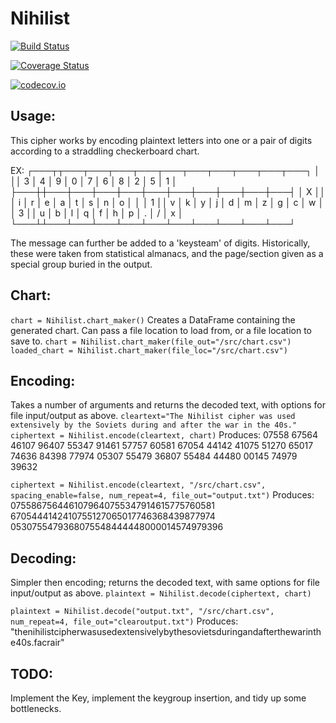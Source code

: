 # Nihilist

[![Build Status](https://travis-ci.org/FLCN17/Nihilist.jl.svg?branch=master)](https://travis-ci.org/FLCN17/Nihilist.jl)

[![Coverage Status](https://coveralls.io/repos/FLCN17/Nihilist.jl/badge.svg?branch=master&service=github)](https://coveralls.io/github/FLCN17/Nihilist.jl?branch=master)

[![codecov.io](http://codecov.io/github/FLCN17/Nihilist.jl/coverage.svg?branch=master)](http://codecov.io/github/FLCN17/Nihilist.jl?branch=master)


## Usage:

This cipher works by encoding plaintext letters into one or a pair of digits according to a straddling checkerboard chart.

EX: 
┌───┬┬───┬───┬───┬───┬───┬───┬───┬───┬───┬───┐
│   ││ 3 │ 4 │ 9 │ 0 │ 7 │ 6 │ 8 │ 2 │ 5 │ 1 │
├───┼┼───┼───┼───┼───┼───┼───┼───┼───┼───┼───┤
│ X ││   │ i │ r │ e │ a │ t │ s │ n │ o │   │
│ 1 ││ v │ k │ y │ j │ d │ m │ z │ g │ c │ w │
│ 3 ││ u │ b │ l │ q │ f │ h │ p │ . │ / │ x │
└───┴┴───┴───┴───┴───┴───┴───┴───┴───┴───┴───┘

The message can further be added to a 'keysteam' of digits. Historically, these were taken from statistical almanacs, and the page/section given as a special group buried in the output.

## Chart:

`chart = Nihilist.chart_maker()`
Creates a DataFrame containing the generated chart. Can pass a file location to load from, or a file location to save to.
`chart = Nihilist.chart_maker(file_out="/src/chart.csv")`
`loaded_chart = Nihilist.chart_maker(file_loc="/src/chart.csv")`

## Encoding:
Takes a number of arguments and returns the decoded text, with options for file input/output as above.
`cleartext="The Nihilist cipher was used extensively by the Soviets during and after the war in the 40s."
ciphertext = Nihilist.encode(cleartext, chart)`
Produces:
07558 67564 46107 96407 55347 91461 57757 60581
67054 44142 41075 51270 65017 74636 84398 77974
05307 55479 36807 55484 44480 00145 74979 39632

`ciphertext = Nihilist.encode(cleartext, "/src/chart.csv", spacing_enable=false, num_repeat=4, file_out="output.txt")`
Produces:
0755867564461079640755347914615775760581
6705444142410755127065017746368439877974
0530755479368075548444448000014574979396

## Decoding:
Simpler then encoding; returns the decoded text, with same options for file input/output as above.
`plaintext = Nihilist.decode(ciphertext, chart)`

`plaintext = Nihilist.decode("output.txt", "/src/chart.csv", num_repeat=4, file_out="clearoutput.txt")`
Produces:
"thenihilistcipherwasusedextensivelybythesovietsduringandafterthewarinthe40s.facrair"

## TODO:
Implement the Key, implement the keygroup insertion, and tidy up some bottlenecks.